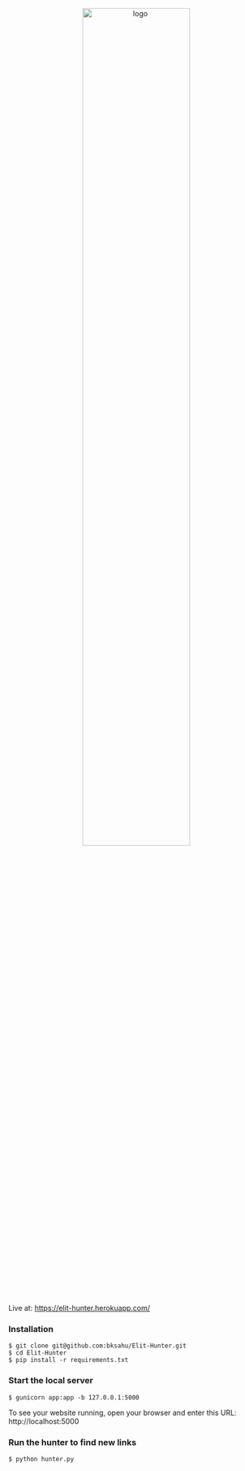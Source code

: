 <p align="center">
  <img src="https://github.com/bksahu/Elit-Hunter/raw/master/static/logo.png" alt="logo" width="65%"/>
</p>

Live at: https://elit-hunter.herokuapp.com/

### Installation
```
$ git clone git@github.com:bksahu/Elit-Hunter.git
$ cd Elit-Hunter
$ pip install -r requirements.txt
```

### Start the local server
```
$ gunicorn app:app -b 127.0.0.1:5000
```
To see your website running, open your browser and enter this URL: http://localhost:5000

### Run the hunter to find new links
```
$ python hunter.py
```
